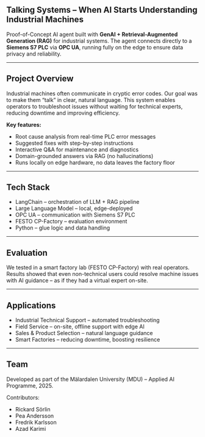 
## Talking Systems – When AI Starts Understanding Industrial Machines

Proof-of-Concept AI agent built with **GenAI + Retrieval-Augmented Generation (RAG)** for industrial systems.
The agent connects directly to a **Siemens S7 PLC** via **OPC UA**, running fully on the edge to ensure data privacy and reliability.

---

## Project Overview

Industrial machines often communicate in cryptic error codes. Our goal was to make them “talk” in clear, natural language.
This system enables operators to troubleshoot issues without waiting for technical experts, reducing downtime and improving efficiency.

**Key features:**

* Root cause analysis from real-time PLC error messages
* Suggested fixes with step-by-step instructions
* Interactive Q\&A for maintenance and diagnostics
* Domain-grounded answers via RAG (no hallucinations)
* Runs locally on edge hardware, no data leaves the factory floor

---

## Tech Stack

* LangChain – orchestration of LLM + RAG pipeline
* Large Language Model – local, edge-deployed
* OPC UA – communication with Siemens S7 PLC
* FESTO CP-Factory – evaluation environment
* Python – glue logic and data handling

---

## Evaluation

We tested in a smart factory lab (FESTO CP-Factory) with real operators.
Results showed that even non-technical users could resolve machine issues with AI guidance – as if they had a virtual expert on-site.

---

## Applications

* Industrial Technical Support – automated troubleshooting
* Field Service – on-site, offline support with edge AI
* Sales & Product Selection – natural language guidance
* Smart Factories – reducing downtime, boosting resilience

---

## Team

Developed as part of the Mälardalen University (MDU) – Applied AI Programme, 2025.

Contributors:

* Rickard Sörlin
* Pea Andersson
* Fredrik Karlsson
* Azad Karimi


